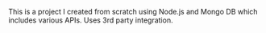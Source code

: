 This is a project I created from scratch using Node.js and Mongo DB 
which includes various APIs. Uses 3rd party integration.
